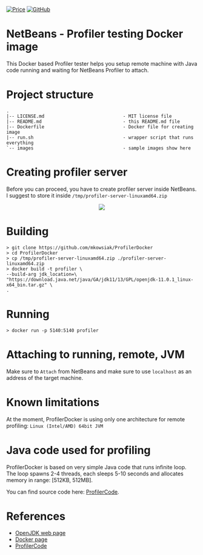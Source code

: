 [![Price](https://img.shields.io/badge/price-FREE-0098f7.svg)](https://github.com/mkowsiak/ProfilerDocker/blob/master/LICENSE)
[![GitHub](https://img.shields.io/github/license/mashape/apistatus.svg)](https://github.com/mkowsiak/ProfilerDocker/blob/master/LICENSE)
# NetBeans - Profiler testing Docker image

This Docker based Profiler tester helps you setup remote machine with Java code running and waiting for NetBeans Profiler to attach.

# Project structure

    .
    |-- LICENSE.md                             - MIT license file
    |-- README.md                              - this README.md file
    |-- Dockerfile                             - Docker file for creating image
    |-- run.sh                                 - wrapper script that runs everything
    `-- images                                 - sample images show here

# Creating profiler server

Before you can proceed, you have to create profiler server inside NetBeans. I suggest to store it inside `/tmp/profiler-server-linuxamd64.zip`

<p align="center">
  <img src="https://github.com/mkowsiak/ProfilerDocker/blob/master/images/netbeans_attach.png?raw=true">
</p>

# Building

    > git clone https://github.com/mkowsiak/ProfilerDocker
    > cd ProfilerDocker
    > cp /tmp/profiler-server-linuxamd64.zip ./profiler-server-linuxamd64.zip
    > docker build -t profiler \
    --build-arg jdk_location=\
    "https://download.java.net/java/GA/jdk11/13/GPL/openjdk-11.0.1_linux-x64_bin.tar.gz" \
    .

# Running

    > docker run -p 5140:5140 profiler

# Attaching to running, remote, JVM

Make sure to `Attach` from NetBeans and make sure to use `localhost` as an address of the target machine.

# Known limitations

At the moment, ProfilerDocker is using only one architecture for remote profiling: `Linux (Intel/AMD) 64bit JVM`

# Java code used for profiling

ProfilerDocker is based on very simple Java code that runs infinite loop. The loop spawns 2-4 threads, each sleeps 5-10 seconds and allocates memory in range: [512KB, 512MB].

You can find source code here: <a href="https://github.com/mkowsiak/ProfilerCode">ProfilerCode</a>.

# References

- [OpenJDK web page](https://openjdk.java.net)
- [Docker page](https://www.docker.com)
- [ProfilerCode](https://github.com/mkowsiak/ProfilerCode)
